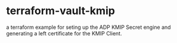 # terraform-vault-kmip
a terraform example for seting up the ADP KMIP Secret engine and generating a left certificate for the KMIP Client.
